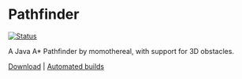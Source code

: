 # Pathfinder
[![Status](http://vps82645.vps.ovh.ca:8085/plugins/servlet/buildStatusImage/PATH-PATH)](http://vps82645.vps.ovh.ca:8085/browse/PATH-PATH/latest)

A Java A* Pathfinder by momothereal, with support for 3D obstacles.

[Download](http://vps82645.vps.ovh.ca:8085/browse/PATH-PATH/latestSuccessful/artifact) | [Automated builds](http://vps82645.vps.ovh.ca:8085/browse/PATH-PATH)
